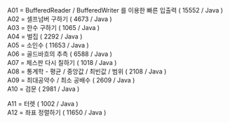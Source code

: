 A01 = BufferedReader / BufferedWriter 를 이용한 빠른 입출력 ( 15552 / Java )  
A02 = 셀프넘버 구하기 ( 4673 / Java )  
A03 = 한수 구하기 ( 1065 / Java )  
A04 = 벌집 ( 2292 / Java )  
A05 = 소인수 ( 11653 / Java )  
A06 = 골드바흐의 추측 ( 6588 / Java )  
A07 = 체스판 다시 칠하기 ( 1018 / Java )  
A08 = 통계학 - 평균 / 중앙값 / 최빈값 / 범위 ( 2108 / Java )  
A09 = 최대공약수 / 최소 공배수 ( 2609 / Java )  
A10 = 검문 ( 2981 / Java )  
  
A11 = 터렛 ( 1002 / Java )  
A12 = 좌표 정렬하기 ( 11650 / Java )  

